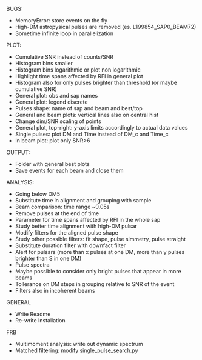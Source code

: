 BUGS:
- MemoryError: store events on the fly
- High-DM astropysical pulses are removed (es. L199854_SAP0_BEAM72)
- Sometime infinite loop in parallelization

PLOT:
- Cumulative SNR instead of counts/SNR
- Histogram bins smaller
- Histogram bins logarithmic or plot non logarithmic
- Highlight time spans affected by RFI in general plot
- Histogram also for only pulses brighter than threshold (or maybe cumulative SNR) 
- General plot: obs and sap names
- General plot: legend discrete 
- Pulses shape: name of sap and beam and best/top
- General and beam plots: vertical lines also on central hist
- Change dim/SNR scaling of points
- General plot, top-right: y-axis limits accordingly to actual data values
- Single pulses: plot DM and Time instead of DM_c and Time_c
- In beam plot: plot only SNR>6

OUTPUT:
- Folder with general best plots
- Save events for each beam and close them

ANALYSIS:
- Going below DM5
- Substitute time in alignment and grouping with sample
- Beam comparison: time range ~0.05s
- Remove pulses at the end of time
- Parameter for time spans affected by RFI in the whole sap
- Study better time alignment with high-DM pulsar
- Modify filters for the aligned pulse shape
- Study other possible filters: fit shape, pulse simmetry, pulse straight
- Substitute duration filter with downfact filter
- Alert for pulsars (more than x pulses at one DM, more than y pulses brighter than S in one DM)
- Pulse spectra
- Maybe possible to consider only bright pulses that appear in more beams
- Tollerance on DM steps in grouping relative to SNR of the event
- Filters also in incoherent beams

GENERAL
- Write Readme
- Re-write Installation

FRB
- Multimoment analysis: write out dynamic spectrum
- Matched filtering: modify single_pulse_search.py